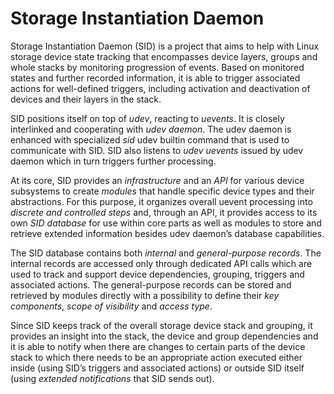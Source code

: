 
# Storage Instantiation Daemon

Storage Instantiation Daemon (SID) is a project that aims to help with
Linux storage device state tracking that encompasses device layers,
groups and whole stacks by monitoring progression of events. Based on
monitored states and further recorded information, it is able to trigger
associated actions for well-defined triggers, including activation and
deactivation of devices and their layers in the stack.

SID positions itself on top of *udev*, reacting to *uevents*. It is
closely interlinked and cooperating with *udev daemon*. The udev daemon
is enhanced with specialized *sid* udev builtin command that is used to
communicate with SID. SID also listens to *udev uevents* issued by udev
daemon which in turn triggers further processing.

At its core, SID provides an *infrastructure* and an *API* for various
device subsystems to create *modules* that handle specific device types
and their abstractions. For this purpose, it organizes overall uevent
processing into *discrete and controlled steps* and, through an API, it
provides access to its own *SID database* for use within core parts as
well as modules to store and retrieve extended information besides udev
daemon’s database capabilities.

The SID database contains both *internal* and *general-purpose records*.
The internal records are accessed only through dedicated API calls which
are used to track and support device dependencies, grouping, triggers
and associated actions. The general-purpose records can be stored and
retrieved by modules directly with a possibility to define their *key
components*, *scope of visibility* and *access type*.

Since SID keeps track of the overall storage device stack and grouping,
it provides an insight into the stack, the device and group dependencies
and it is able to notify when there are changes to certain parts of the
device stack to which there needs to be an appropriate action executed
either inside (using SID’s triggers and associated actions) or outside
SID itself (using *extended notifications* that SID sends out).
